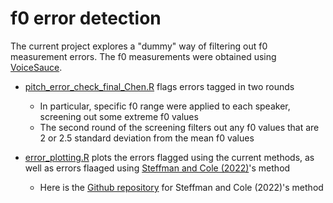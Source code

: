 # f0 error detection

The current project explores a "dummy" way of filtering out f0 measurement errors. The f0 measurements were obtained using [VoiceSauce](https://github.com/voicesauce). 

- [pitch_error_check_final_Chen.R](https://github.com/Chenlittlecrab/F0-error-detection/blob/main/pitch_error_check_final_Chen.R) flags errors tagged in two rounds
  - In particular, specific f0 range were applied to each speaker, screening out some extreme f0 values
  - The second round of the screening filters out any f0 values that are 2 or 2.5 standard deviation from the mean f0 values
  
- [error_plotting.R](https://github.com/Chenlittlecrab/F0-error-detection/blob/main/err_plotting.R) plots the errors flagged using the current methods, as well as errors flaaged using [Steffman and Cole (2022)](https://doi.org/10.1121/10.0015045)'s method
  - Here is the [Github repository](https://github.com/jsteffman/f0-jumps) for Steffman and Cole (2022)'s method

